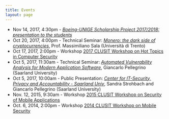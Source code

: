 ```yaml
---
title: Events
layout: page
---
```


* Nov 14, 2017, 4:30pm - [*Boeing-UNIGE Scholarship Project 2017/2018: presentation to the students*](boeing-unige-presentation)
* Oct 20, 2017, 4:00pm - Technical Seminar: [*Monero: the dark side of cryptocurrencies*](monero), Prof. Massimiliano Sala (Università di Trento)
* Oct 17, 2017, 2:00pm - Workshop [2017 CLUSIT Workshop on Hot Topics in Computer Security](clusit-17)
* Oct 5, 2017, 11:30am - Technical Seminar: [ *Automated Vulnerability Analysis for Modern Application Software*](cispa), Giancarlo Pellegrino (Saarland University)
* Oct 5, 2017, 10:00am - Public Presentation: [*Center for IT-Security, Privacy and Accountability - Saarland Univ*](cispa), Sandra Strohbach and Giancarlo Pellegrino (Saarland University)
* Nov. 12, 2015, 9:30am - Workshop [2015 CLUSIT Workshop on Security of Mobile Applications](clusit-15)
* Oct. 6, 2014, 2:00pm - Workshop [2014 CLUSIT Workshop on Mobile Security](clusit-14)
